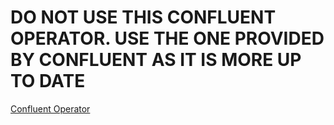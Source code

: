 <!--[image](../images/confluent-logo-300-2.png)

# Overview

This section of the examples repository will contain a variety of demos showcasing various uses cases leveraging [Confluent Operator](https://docs.confluent.io/current/installation/operator/index.html?utm_source=github&utm_medium=demo&utm_campaign=ch.examples_type.community_content.kubernetes) to deploy and manage Confluent Platform.

# Demo List 
| Demo     | Info |
|----------|------|
| [gke-base](https://docs.confluent.io/current/tutorials/examples/kubernetes/gke-base/docs/index.html?utm_source=github&utm_medium=demo&utm_campaign=ch.examples_type.community_content.kubernetes) | A base deployment of Confluent Platform on Google Kubernetes Engine (GKE) with sample data generation using Kafka Connect|
| [replicator-gke-cc](https://docs.confluent.io/current/tutorials/examples/kubernetes/replicator-gke-cc/docs/index.html?utm_source=github&utm_medium=demo&utm_campaign=ch.examples_type.community_content.kubernetes) | Utilize Kubernetes, Confluent Operator, and Confluent Replicator to replicate topics to Confluent Cloud| 

# Documentation
See each individual use case above for detailed documentation on running the demos.

For further details on Confluent Operator, see the official [Operator Documentation](https://docs.confluent.io/current/installation/operator/co-deployment.html?utm_source=github&utm_medium=demo&utm_campaign=ch.examples_type.community_content.kubernetes).

For more details on Kubernetes, see the official [Kubernetes Docs](https://kubernetes.io/docs/home/).-->

# DO NOT USE THIS CONFLUENT OPERATOR. USE THE ONE PROVIDED BY CONFLUENT AS IT IS MORE UP TO DATE

[Confluent Operator](https://docs.confluent.io/current/tutorials/examples/kubernetes/gke-base/docs/index.html "Confluent Operator")
